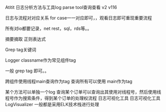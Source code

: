 Atitit 日志分析方法与工具log parse tool查询查看 v2 v116


日志与流程对对应关系   for case一一对应即可，，观看日志即可重现重要流程

所有对io都要记录，net rest，sql，rds等。。

摘要摘取  正则表达式

Grep tag关键词

Logger classname作为常见组件tag

一般  grep  tag 即可。。

跨组件使用线程main查询作为tag
查询所有可以使用 main作为tag

某个方法可以单独一个log
查询某个订单可以查询出其使用对线程号，然后使用线程号作为搜索条件，得到某个订单的处理权流程
日志可视化工具
日志可视化工具LogVisualizer
一般都是采用ELK技术栈进行处理
